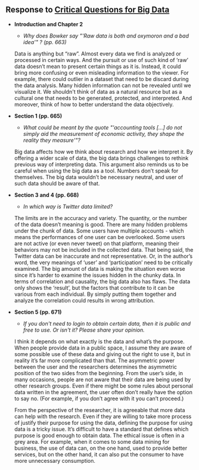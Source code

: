 ## Response to [Critical Questions for Big Data](https://github.com/leoneckert/critical-data-and-visualization-spring-2020/blob/master/readings/boyd_crawford_2012.pdf)

- **Introduction and Chapter 2**

   - _Why does Bowker say "'Raw data is both and oxymoron and a bad idea'" ? (pp. 663)_
   
    Data is anything but “raw”. Almost every data we find is analyzed or processed in certain ways. And the pursuit or use of such kind of ‘raw’ data doesn’t mean to present certain things as it is. Instead, it could bring more confusing or even misleading information to the viewer. For example, there could outlier in a dataset that need to be discard during the data analysis. Many hidden information can not be revealed until we visualize it. We shouldn't think of data as a natural resource but as a cultural one that needs to be generated, protected, and interpreted. And moreover, think of how to better understand the data objectively.

- **Section 1 (pp. 665)**

  - _What could be meant by the quote "'accounting tools [...] do not simply aid the measurement of economic activity, they shape the reality they measure'"?_

  Big data affects how we think about research and how we interpret it. By offering a wider scale of data, the big data brings challenges to rethink previous way of interpreting data. This argument also reminds us to be careful when using the big data as a tool. Numbers don’t speak for themselves. The big data wouldn’t be necessary neutral, and user of such data should be aware of that.

- **Section 3 and 4 (pp. 668)**

  - _In which way is Twitter data limited?_

  The limits are in the accuracy and variety. The quantity, or the number of the data doesn’t meaning is good. There are many hidden problems under the chunk of data. Some users have multiple accounts - which means the performances of one user can be overlooked. Some users are not active (or even never tweet) on that platform, meaning their behaviors may not be included in the collected data. That being said, the Twitter data can be inaccurate and not representative. Or, in the author’s word, the very meanings of ‘user’ and ‘participation’ need to be critically examined. The big amount of data is making the situation even worse since it’s harder to examine the issues hidden in the chunky data. In terms of correlation and causality, the big data also has flaws. The data only shows the ‘result’, but the factors that contribute to it can be various from each individual. By simply putting them together and analyze the correlation could results in wrong attribution.

- **Section 5 (pp. 671)**

  - _If you don't need to login to obtain certain data, then it is public and free to use. Or isn't it? Please share your opinion._

  I think it depends on what exactly is the data and what’s the purpose. When people provide data in a public space, I assume they are aware of some possible use of these data and giving out the right to use it, but in reality it’s far more complicated than that. The asymmetric power between the user and the researchers determines the asymmetric position of the two sides from the beginning. From the user’s side, in many occasions, people are not aware that their data are being used by other research groups. Even if there might be some rules about personal data written in the agreement, the user often don’t really have the option to say no. (For example, if you don’t agree with it you can’t proceed.)

  From the perspective of the researcher, it is agreeable that more data can help with the research. Even if they are willing to take more process of justify their purpose for using the data, defining the purpose for using data is a tricky issue. It’s difficult to have a standard that defines which purpose is good enough to obtain data. The ethical issue is often in a grey area. For example, when it comes to some data mining for business, the use of data can, on the one hand, used to provide better services, but on the other hand, it can also put the consumer to have more unnecessary consumption.
